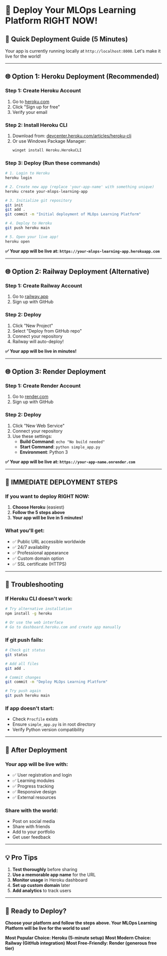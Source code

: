 # 🚀 Deploy Your MLOps Learning Platform RIGHT NOW!

## 🎯 **Quick Deployment Guide (5 Minutes)**

Your app is currently running locally at `http://localhost:8000`. Let's make it live for the world!

---

## 🌐 **Option 1: Heroku Deployment (Recommended)**

### **Step 1: Create Heroku Account**
1. Go to [heroku.com](https://heroku.com)
2. Click "Sign up for free"
3. Verify your email

### **Step 2: Install Heroku CLI**
1. Download from: [devcenter.heroku.com/articles/heroku-cli](https://devcenter.heroku.com/articles/heroku-cli)
2. Or use Windows Package Manager:
   ```bash
   winget install Heroku.HerokuCLI
   ```

### **Step 3: Deploy (Run these commands)**
```bash
# 1. Login to Heroku
heroku login

# 2. Create new app (replace 'your-app-name' with something unique)
heroku create your-mlops-learning-app

# 3. Initialize git repository
git init
git add .
git commit -m "Initial deployment of MLOps Learning Platform"

# 4. Deploy to Heroku
git push heroku main

# 5. Open your live app!
heroku open
```

**✅ Your app will be live at: `https://your-mlops-learning-app.herokuapp.com`**

---

## 🌐 **Option 2: Railway Deployment (Alternative)**

### **Step 1: Create Railway Account**
1. Go to [railway.app](https://railway.app)
2. Sign up with GitHub

### **Step 2: Deploy**
1. Click "New Project"
2. Select "Deploy from GitHub repo"
3. Connect your repository
4. Railway will auto-deploy!

**✅ Your app will be live in minutes!**

---

## 🌐 **Option 3: Render Deployment**

### **Step 1: Create Render Account**
1. Go to [render.com](https://render.com)
2. Sign up with GitHub

### **Step 2: Deploy**
1. Click "New Web Service"
2. Connect your repository
3. Use these settings:
   - **Build Command**: `echo "No build needed"`
   - **Start Command**: `python simple_app.py`
   - **Environment**: Python 3

**✅ Your app will be live at: `https://your-app-name.onrender.com`**

---

## 🎯 **IMMEDIATE DEPLOYMENT STEPS**

### **If you want to deploy RIGHT NOW:**

1. **Choose Heroku** (easiest)
2. **Follow the 5 steps above**
3. **Your app will be live in 5 minutes!**

### **What you'll get:**
- ✅ Public URL accessible worldwide
- ✅ 24/7 availability
- ✅ Professional appearance
- ✅ Custom domain option
- ✅ SSL certificate (HTTPS)

---

## 🔧 **Troubleshooting**

### **If Heroku CLI doesn't work:**
```bash
# Try alternative installation
npm install -g heroku

# Or use the web interface
# Go to dashboard.heroku.com and create app manually
```

### **If git push fails:**
```bash
# Check git status
git status

# Add all files
git add .

# Commit changes
git commit -m "Deploy MLOps Learning Platform"

# Try push again
git push heroku main
```

### **If app doesn't start:**
- Check `Procfile` exists
- Ensure `simple_app.py` is in root directory
- Verify Python version compatibility

---

## 🎉 **After Deployment**

### **Your app will be live with:**
- ✅ User registration and login
- ✅ Learning modules
- ✅ Progress tracking
- ✅ Responsive design
- ✅ External resources

### **Share with the world:**
- Post on social media
- Share with friends
- Add to your portfolio
- Get user feedback

---

## 💡 **Pro Tips**

1. **Test thoroughly** before sharing
2. **Use a memorable app name** for the URL
3. **Monitor usage** in Heroku dashboard
4. **Set up custom domain** later
5. **Add analytics** to track users

---

## 🚀 **Ready to Deploy?**

**Choose your platform and follow the steps above. Your MLOps Learning Platform will be live for the world to use!**

**Most Popular Choice: Heroku (5-minute setup)**
**Most Modern Choice: Railway (GitHub integration)**
**Most Free-Friendly: Render (generous free tier)**
